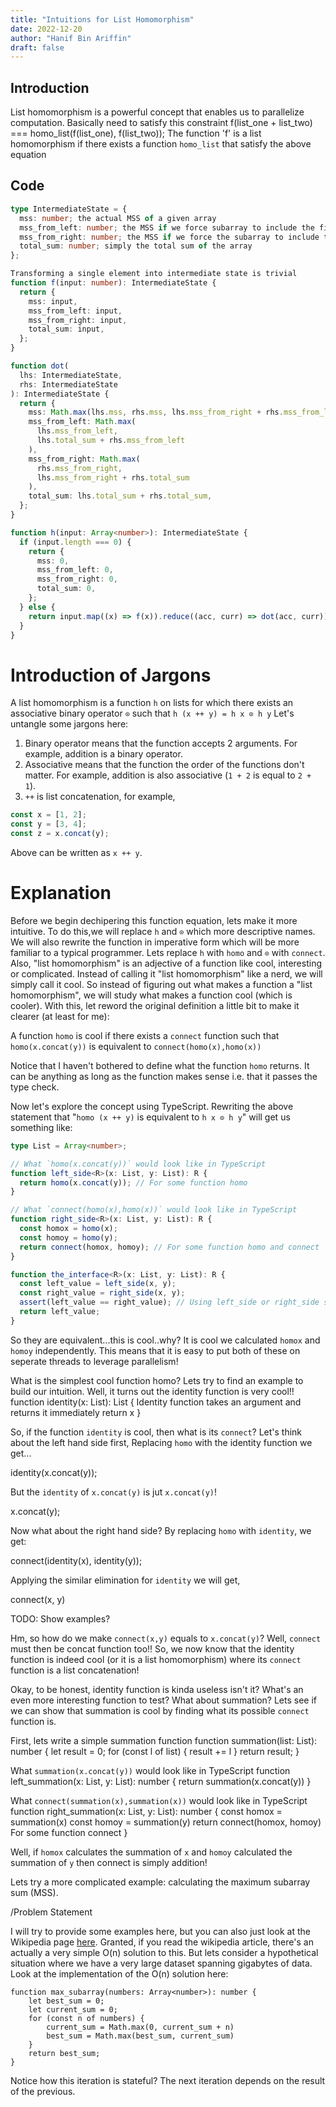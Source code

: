 ```yaml
---
title: "Intuitions for List Homomorphism"
date: 2022-12-20
author: "Hanif Bin Ariffin"
draft: false
---
```


## Introduction

List homomorphism is a powerful concept that enables us to parallelize computation.
Basically need to satisfy this constraint
f(list_one + list_two) === homo_list(f(list_one), f(list_two));
The function 'f' is a list homomorphism if there exists a function `homo_list` that satisfy the above equation

## Code

```typescript
type IntermediateState = {
  mss: number; the actual MSS of a given array
  mss_from_left: number; the MSS if we force subarray to include the first element
  mss_from_right: number; the MSS if we force the subarray to include the last element
  total_sum: number; simply the total sum of the array
};

Transforming a single element into intermediate state is trivial
function f(input: number): IntermediateState {
  return {
    mss: input,
    mss_from_left: input,
    mss_from_right: input,
    total_sum: input,
  };
}

function dot(
  lhs: IntermediateState,
  rhs: IntermediateState
): IntermediateState {
  return {
    mss: Math.max(lhs.mss, rhs.mss, lhs.mss_from_right + rhs.mss_from_left),
    mss_from_left: Math.max(
      lhs.mss_from_left,
      lhs.total_sum + rhs.mss_from_left
    ),
    mss_from_right: Math.max(
      rhs.mss_from_right,
      lhs.mss_from_right + rhs.total_sum
    ),
    total_sum: lhs.total_sum + rhs.total_sum,
  };
}

function h(input: Array<number>): IntermediateState {
  if (input.length === 0) {
    return {
      mss: 0,
      mss_from_left: 0,
      mss_from_right: 0,
      total_sum: 0,
    };
  } else {
    return input.map((x) => f(x)).reduce((acc, curr) => dot(acc, curr));
  }
}
```

# Introduction of Jargons

A list homomorphism is a function `h` on lists for which there exists an associative binary operator `⊙` such that
`h (x ++ y) = h x ⊙ h y`
Let's untangle some jargons here:

1. Binary operator means that the function accepts 2 arguments. For example, addition is a binary operator.
2. Associative means that the function the order of the functions don't matter. For example, addition is also associative (`1 + 2` is equal to `2 + 1`).
3. `++` is list concatenation, for example,

```typescript
const x = [1, 2];
const y = [3, 4];
const z = x.concat(y);
```

Above can be written as `x ++ y`.

# Explanation

Before we begin dechipering this function equation, lets make it more intuitive.
To do this,we will replace `h` and `⊙` which more descriptive names.
We will also rewrite the function in imperative form which will be more familiar to a typical programmer.
Lets replace `h` with `homo` and `⊙` with `connect`.
Also, "list homomorphism" is an adjective of a function like cool, interesting or complicated.
Instead of calling it "list homomorphism" like a nerd, we will simply call it cool.
So instead of figuring out what makes a function a "list homomorphism", we will study what makes a function cool (which is cooler).
With this, let reword the original definition a little bit to make it clearer (at least for me):

A function `homo` is cool if there exists a `connect` function such that `homo(x.concat(y))` is equivalent to `connect(homo(x),homo(x))`

Notice that I haven't bothered to define what the function `homo` returns.
It can be anything as long as the function makes sense i.e. that it passes the type check.

Now let's explore the concept using TypeScript.
Rewriting the above statement that "`homo (x ++ y)` is equivalent to `h x ⊙ h y`" will get us something like:

```typescript
type List = Array<number>;

// What `homo(x.concat(y))` would look like in TypeScript
function left_side<R>(x: List, y: List): R {
  return homo(x.concat(y)); // For some function homo
}

// What `connect(homo(x),homo(x))` would look like in TypeScript
function right_side<R>(x: List, y: List): R {
  const homox = homo(x);
  const homoy = homo(y);
  return connect(homox, homoy); // For some function homo and connect
}

function the_interface<R>(x: List, y: List): R {
  const left_value = left_side(x, y);
  const right_value = right_side(x, y);
  assert(left_value == right_value); // Using left_side or right_side shouldn't matter because they are both implements the same thing
  return left_value;
}
```

So they are equivalent...this is cool..why?
It is cool we calculated `homox` and `homoy` independently.
This means that it is easy to put both of these on seperate threads to leverage parallelism!

What is the simplest cool function homo?
Lets try to find an example to build our intuition.
Well, it turns out the identity function is very cool!!
function identity(x: List): List {
Identity function takes an argument and returns it immediately
return x
}

So, if the function `identity` is cool, then what is its `connect`?
Let's think about the left hand side first,
Replacing `homo` with the identity function we get...

identity(x.concat(y));

But the `identity` of `x.concat(y)` is jut `x.concat(y)`!

x.concat(y);

Now what about the right hand side?
By replacing `homo` with `identity`, we get:

connect(identity(x), identity(y));

Applying the similar elimination for `identity` we will get,

connect(x, y)

TODO: Show examples?

Hm, so how do we make `connect(x,y)` equals to `x.concat(y)`?
Well, `connect` must then be concat function too!!
So, we now know that the identity function is indeed cool (or it is a list homomorphism) where its `connect` function is a list concatenation!

Okay, to be honest, identity function is kinda useless isn't it?
What's an even more interesting function to test?
What about summation?
Lets see if we can show that summation is cool by finding what its possible `connect` function is.

First, lets write a simple summation function
function summation(list: List): number {
let result = 0;
for (const l of list) {
result += l
}
return result;
}

What `summation(x.concat(y))` would look like in TypeScript
function left_summation(x: List, y: List): number {
return summation(x.concat(y))
}

What `connect(summation(x),summation(x))` would look like in TypeScript
function right_summation(x: List, y: List): number {
const homox = summation(x)
const homoy = summation(y)
return connect(homox, homoy) For some function connect
}

Well, if `homox` calculates the summation of `x` and `homoy` calculated the summation of `y` then connect is simply addition!

Lets try a more complicated example: calculating the maximum subarray sum (MSS).

/Problem Statement

I will try to provide some examples here, but you can also just look at the Wikipedia page [here](https://en.wikipedia.org/wiki/Maximum_subarray_problem).
Granted, if you read the wikipedia article, there's an actually a very simple O(n) solution to this.
But lets consider a hypothetical situation where we have a very large dataset spanning gigabytes of data.
Look at the implementation of the O(n) solution here:

```
function max_subarray(numbers: Array<number>): number {
    let best_sum = 0;
    let current_sum = 0;
    for (const n of numbers) {
        current_sum = Math.max(0, current_sum + n)
        best_sum = Math.max(best_sum, current_sum)
    }
    return best_sum;
}
```

Notice how this iteration is stateful?
The next iteration depends on the result of the previous.
